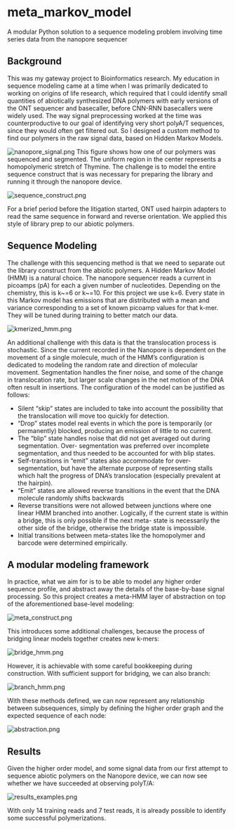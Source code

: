 # meta_markov_model
A modular Python solution to a sequence modeling problem involving time series data from the nanopore sequencer

## Background

This was my gateway project to Bioinformatics research. My education in sequence modeling came at a time when I was
primarily dedicated to working on origins of life research, which required that I could identify small quantities
of abiotically synthesized DNA polymers with early versions of the ONT sequencer and basecaller, before CNN-RNN 
basecallers were widely used. The way signal preprocessing worked at the time was counterproductive to our goal of
identifying very short polyA/T sequences, since they would often get filtered out. So I designed a custom method to find 
our polymers in the raw signal data, based on Hidden Markov Models.

![nanopore_signal.png](data/nanopore_signal.png)
This figure shows how one of our polymers was sequenced and segmented. The uniform region in the center represents a
homopolymeric stretch of Thymine. The challenge is to model the entire sequence construct that is was necessary for 
preparing the library and running it through the nanopore device.

![sequence_construct.png](data/sequence_construct.png)

For a brief period before the litigation started, ONT used hairpin adapters to read the same sequence in forward and 
reverse orientation. We applied this style of library prep to our abiotic polymers.

## Sequence Modeling

The challenge with this sequencing method is that we need to separate out the library construct from the abiotic 
polymers. A Hidden Markov Model (HMM) is a natural choice. The nanopore sequencer reads a current in picoamps (pA) for each
a given number of nucleotides. Depending on the chemistry, this is k~=6 or k~=10. For this project we use k=6. Every 
state in this Markov model has emissions that are distributed with a mean and variance corresponding to 
a set of known picoamp values for that k-mer. They will be tuned during training to better match our data.

![kmerized_hmm.png](data/kmerized_hmm.png)

An additional challenge with this data is that the translocation process is stochastic. Since the current recorded in 
the Nanopore is dependent on the movement of a single molecule, much of the HMM’s configuration is dedicated to 
modeling the random rate and direction of molecular movement. Segmentation handles the finer noise, and some of
the change in translocation rate, but larger scale changes in the net motion of the DNA often result in insertions.
The configuration of the model can be justified as follows:

- Silent “skip” states are included to take into account the possibility that the translocation will
move too quickly for detection.
- “Drop” states model real events in which the pore is temporarily (or permanently) blocked,
producing an emission of little to no current.
- The “blip” state handles noise that did not get averaged out during segmentation. Over-
segmentation was preferred over incomplete segmentation, and thus needed to be accounted
for with blip states.
- Self-transitions in “emit” states also accommodate for over-segmentation, but have the
alternate purpose of representing stalls which halt the progress of DNA’s translocation
(especially prevalent at the hairpin).
- “Emit” states are allowed reverse transitions in the event that the DNA molecule randomly shifts
backwards
- Reverse transitions were not allowed between junctions where one linear HMM branched into
another. Logically, if the current state is within a bridge, this is only possible if the next meta-
state is necessarily the other side of the bridge, otherwise the bridge state is impossible.
- Initial transitions between meta-states like the homopolymer and barcode were determined
empirically.

## A modular modeling framework

In practice, what we aim for is to be able to model any higher order sequence profile, and abstract away the details of
the base-by-base signal processing. So this project creates a meta-HMM layer of abstraction on top of the aforementioned
base-level modeling:

![meta_construct.png](data/meta_construct.png)

This introduces some additional challenges, because the process of bridging linear models together creates new k-mers:

![bridge_hmm.png](data/bridge_hmm.png)

However, it is achievable with some careful bookkeeping during construction. With sufficient support for bridging, we
can also branch:

![branch_hmm.png](data/branch_hmm.png)

With these methods defined, we can now represent any relationship between subsequences, simply by defining the higher 
order graph and the expected sequence of each node:

![abstraction.png](data/abstraction.png)

## Results

Given the higher order model, and some signal data from our first attempt to sequence abiotic polymers on the Nanopore 
device, we can now see whether we have succeeded at observing polyT/A:

![results_examples.png](data/results_examples.png)

With only 14 training reads and 7 test reads, it is already possible to identify some successful polymerizations.   




